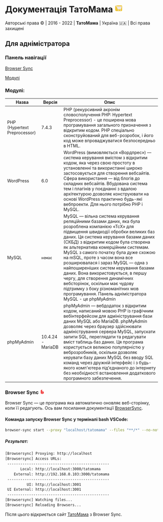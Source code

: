 # Документація ТатоМама <img src="./images/tatomama.svg" width="25" height="25" alt="logo tatomama">

Авторські права © | 2016 - 2022 | **ТатоМама** | Україна 🇺🇦 | Всі права захищені

## Для аднімістратора

### Панель навігації

[Browser Sync](https://github.com/Bratslavskij/tatomama-documentaition/blob/main/README.md#browser-sync-)

[Модулі](https://github.com/Bratslavskij/tatomama-documentaition/blob/main/README.md#%D0%BC%D0%BE%D0%B4%D1%83%D0%BB%D1%96)

### Модулі:

| Назва                | Версія        | Опис 
|----------------------|---------------|---------------------
| PHP (Hypertext Preprocessor)                  | 7.4.3         | PHP (рекурсивний акронім словосполучення PHP: Hypertext Preprocessor) - це поширена мова програмування загального призначення з відкритим кодом. PHP спеціально сконструйований для веб-розробок, і його код може впроваджуватися безпосередньо в HTML.  | 
| WordPress            | 6.0           | WordPress (вимовляється «Вордпрес») — система керування вмістом з відкритим кодом, яка через свою простоту в установленні та використанні широко застосовується для створення вебсайтів. Сфера використання — від блогів до складних вебсайтів. Вбудована система тем і плагінів у поєднанні з вдалою архітектурою дозволяє конструювати на основі WordPress практично будь-які вебпроекти. Для нього потрібно PHP і MySQL. |
| MySQL               | `немає`    | MySQL — вільна система керування реляційними базами даних, яка була розроблена компанією «ТсХ» для підвищення швидкодії обробки великих баз даних. Ця система керування базами даних (СКБД) з відкритим кодом була створена як альтернатива комерційним системам. MySQL з самого початку була дуже схожою на mSQL, проте з часом вона все розширювалася і зараз MySQL — одна з найпоширеніших систем керування базами даних. Вона використовується, в першу чергу, для створення динамічних вебсторінок, оскільки має чудову підтримку з боку різноманітних мов програмування. Панель аднімістратора MySQL -   це phpMyAdmin |
| phpMyAdmin          | 10.4.24 - MariaDB  | phpMyAdmin — вебдодаток з відкритим кодом, написаний мовою PHP із графічним вебінтерфейсом для адміністрування бази даних MySQL або MariaDB. phpMyAdmin дозволяє через браузер здійснювати адміністрування сервера MySQL, запускати запити SQL, переглядати та редагувати вміст таблиць баз даних. Ця програма користується великою популярністю у веброзробників, оскільки дозволяє керувати базу даних MySQL без вводу SQL команд через дружній інтерфейс і з будь-якого комп'ютера під'єднаного до інтернету без необхідності встановлення додаткового програмного забезпечення. |
### Browser Sync <img src="./images/browser-sync.png" width="15" height="15" alt="BrowserSync">

Browser Sync — це програма яка автоматично оновляє веб-сторінку, коли її редагують.
Ось вам посилання документації [BrowserSync](https://browsersync.io).

#### Команда запуску Browser Sync у терміналі bash VSCode:

```bash
browser-sync start --proxy "localhost/tatomama" --files "**/*" --no-notify
```

##### Результат:

```bash
[Browsersync] Proxying: http://localhost
[Browsersync] Access URLs:
 -----------------------------------------------
       Local: http://localhost:3000/tatomama
    External: http://192.168.0.103:3000/tatomama
 -----------------------------------------------
          UI: http://localhost:3001
 UI External: http://localhost:3001
 -----------------------------------------------
[Browsersync] Watching files...
[Browsersync] Reloading Browsers...
```

Після цього відкриється сайт [ТатоМама](http://localhost:3000/tatomama) з Browser Sync.
